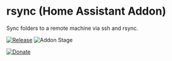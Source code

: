 # rsync (Home Assistant Addon)

Sync folders to a remote machine via ssh and rsync.

[![Release][release-badge]][release]
![Addon Stage][stage-badge]

[![Donate][donation-badge]][donation-url]


[stage-badge]: https://img.shields.io/badge/Addon%20stage-stable-green.svg

[release-badge]: https://img.shields.io/badge/version-v1.7.2-blue.svg
[release]: https://github.com/Poeschl-HomeAssistant-Addons/rsync/tree/v1.7.2

[donation-badge]: https://img.shields.io/badge/Buy%20me%20a%20coffee-%23d32f2f?logo=buy-me-a-coffee&style=for-the-badge&logoColor=white
[donation-url]: https://www.buymeacoffee.com/Poeschl

